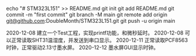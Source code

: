 echo "# STM323L151" >> README.md
git init
git add README.md
git commit -m "first commit"
git branch -M main
git remote add origin git@github.com:DoubleMonth/STM323L151.git
git push -u origin main
                
2020-12-08 建立一个Test工程，实现printf功能，和微秒延时。
2020-12-08 可以正常读取SHT31温湿度，并发送到串口显示。
2020-12-11 正常读取PCF8563时钟，正常驱动2.13寸墨水屏。
2020-12-12 墨水屏GUI显示时钟。
				
